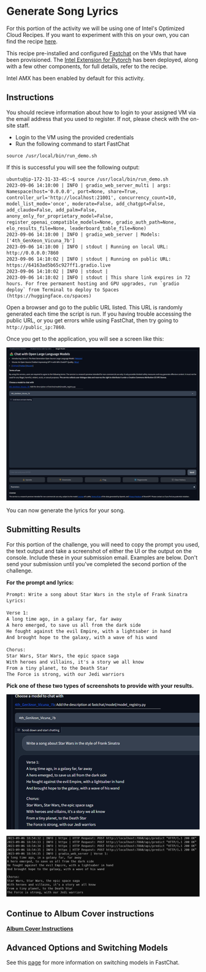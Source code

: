 # Generate Song Lyrics

For this portion of the activity we will be using one of Intel's Optimized Cloud Recipes. If you want to experiment with this on your own, you can find the recipe [here](https://github.com/intel/optimized-cloud-recipes/tree/main/recipes/ai-fastchat-amx-ubuntu).

This recipe pre-installed and configured [Fastchat](https://github.com/lm-sys/FastChat) on the VMs that have been provisioned. The [Intel Extension for Pytorch](https://github.com/intel/intel-extension-for-pytorch) has been deployed, along with a few other components, for full details, refer to the recipe.

Intel AMX has been enabled by default for this activity.

## Instructions

You should recieve information about how to login to your assigned VM via the email address that you used to register. If not, please check with the on-site staff.

- Login to the VM using the provided credentials
- Run the following command to start FastChat

```Shell
source /usr/local/bin/run_demo.sh
```

If this is successful you will see the following output:

```shell
ubuntu@ip-172-31-33-45:~$ source /usr/local/bin/run_demo.sh
2023-09-06 14:10:00 | INFO | gradio_web_server_multi | args: Namespace(host='0.0.0.0', port=None, share=True, controller_url='http://localhost:21001', concurrency_count=10, model_list_mode='once', moderate=False, add_chatgpt=False, add_claude=False, add_palm=False, anony_only_for_proprietary_model=False, register_openai_compatible_models=None, gradio_auth_path=None, elo_results_file=None, leaderboard_table_file=None)
2023-09-06 14:10:00 | INFO | gradio_web_server | Models: ['4th_GenXeon_Vicuna_7b']
2023-09-06 14:10:00 | INFO | stdout | Running on local URL:  http://0.0.0.0:7860
2023-09-06 14:10:02 | INFO | stdout | Running on public URL: https://64163ad5b65c927ff1.gradio.live
2023-09-06 14:10:02 | INFO | stdout |
2023-09-06 14:10:02 | INFO | stdout | This share link expires in 72 hours. For free permanent hosting and GPU upgrades, run `gradio deploy` from Terminal to deploy to Spaces (https://huggingface.co/spaces)
```

Open a browser and go to the public URL listed. This URL is randomly generated each time the script is run. If you having trouble accessing the public URL, or you get errors while using FastChat, then try going to `http://public_ip:7860`.

Once you get to the application, you will see a screen like this:

![Single Model Screen](images/fastchat-single.png)

You can now generate the lyrics for your song.

## Submitting Results

For this portion of the challenge, you will need to copy the prompt you used, the text output and take a screenshot of either the UI or the output on the console. Include these in your submission email. Examples are below. Don't send your submission until you've completed the second portion of the challenge.

**For the prompt and lyrics:**

```text
Prompt: Write a song about Star Wars in the style of Frank Sinatra
Lyrics: 

Verse 1:
A long time ago, in a galaxy far, far away
A hero emerged, to save us all from the dark side
He fought against the evil Empire, with a lightsaber in hand
And brought hope to the galaxy, with a wave of his wand

Chorus:
Star Wars, Star Wars, the epic space saga
With heroes and villains, it's a story we all know
From a tiny planet, to the Death Star
The Force is strong, with our Jedi warriors
```

**Pick one of these two types of screenshots to provide with your results.**

![Lyrics UI Example](images/lyrics-ui-example.png)

![Lyrics Console Example](images/lyrics-console-example.png)

## Continue to Album Cover instructions

**[Album Cover Instructions](album.md)**

## Advanced Options and Switching Models

See this [page](TBD) for more information on switching models in FastChat.
